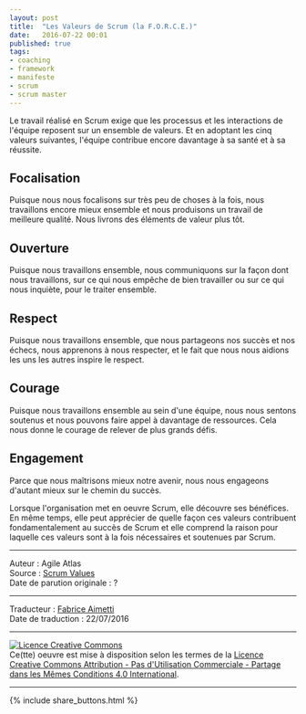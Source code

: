 ```yaml
---
layout: post
title:  "Les Valeurs de Scrum (la F.O.R.C.E.)"
date:   2016-07-22 00:01
published: true
tags: 
- coaching
- framework
- manifeste
- scrum
- scrum master
---
```


Le travail réalisé en Scrum exige que les processus et les interactions de l'équipe reposent sur un ensemble de valeurs. Et en adoptant les cinq valeurs suivantes, l'équipe contribue encore davantage à sa santé et à sa réussite.

## Focalisation

Puisque nous nous focalisons sur très peu de choses à la fois, nous travaillons encore mieux ensemble et nous produisons un travail de meilleure qualité. Nous livrons des éléments de valeur plus tôt.

## Ouverture

Puisque nous travaillons ensemble, nous communiquons sur la façon dont nous travaillons, sur ce qui nous empêche de bien travailler ou sur ce qui nous inquiète, pour le traiter ensemble.

## Respect

Puisque nous travaillons ensemble, que nous partageons nos succès et nos échecs, nous apprenons à nous respecter, et le fait que nous nous aidions les uns les autres inspire le respect.

## Courage

Puisque nous travaillons ensemble au sein d'une équipe, nous nous sentons soutenus et nous pouvons faire appel à davantage de ressources. Cela nous donne le courage de relever de plus grands défis.

## Engagement

Parce que nous maîtrisons mieux notre avenir, nous nous engageons d'autant mieux sur le chemin du succès.


Lorsque l'organisation met en oeuvre Scrum, elle découvre ses bénéfices. En même temps, elle peut apprécier de quelle façon ces valeurs contribuent fondamentalement au succès de Scrum et elle comprend la raison pour laquelle ces valeurs sont à la fois nécessaires et soutenues par Scrum.


---
Auteur : Agile Atlas  
Source : [Scrum Values](http://agileatlas.org/)  
Date de parution originale : ?  

---
Traducteur : [Fabrice Aimetti](http://www.les-traducteurs-agiles.org/traducteurs/)  
Date de traduction : 22/07/2016  

---

<a rel="license" href="http://creativecommons.org/licenses/by-nc-sa/4.0/"><img alt="Licence Creative Commons" style="border-width:0" src="http://i.creativecommons.org/l/by-nc-sa/4.0/88x31.png" /></a><br />Ce(tte) oeuvre est mise à disposition selon les termes de la <a rel="license" href="http://creativecommons.org/licenses/by-nc-sa/4.0/">Licence Creative Commons Attribution - Pas d'Utilisation Commerciale - Partage dans les Mêmes Conditions 4.0 International</a>.

---

{% include share_buttons.html %}



